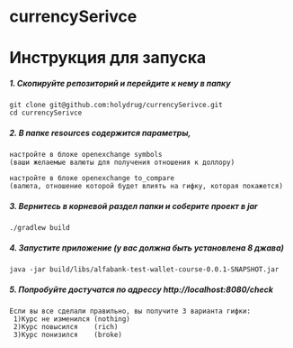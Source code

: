 # currencySerivce


# Инструкция для запуска #
##### 1. Скопируйте репозиторий и перейдите к нему в папку #####

    git clone git@github.com:holydrug/currencySerivce.git
    cd currencySerivce

##### 2. В папке resources содержится параметры, #####

    настройте в блоке openexchange symbols
    (ваши желаемые валюты для получения отношения к доллору)
    
    настройте в блоке openexchange to_compare
    (валюта, отношение которой будет влиять на гифку, которая покажется)
   
##### 3. Вернитесь в корневой раздел папки и соберите проект в jar #####

    ./gradlew build
   
##### 4. Запустите приложение (у вас должна быть установлена 8 джава) #####

    java -jar build/libs/alfabank-test-wallet-course-0.0.1-SNAPSHOT.jar

##### 5. Попробуйте достучатся по адрессу http://localhost:8080/check #####
    Если вы все сделали правильно, вы получите 3 варианта гифки:
     1)Курс не изменился (nothing)
     2)Курс повысился    (rich)
     3)Курс понизился    (broke)

